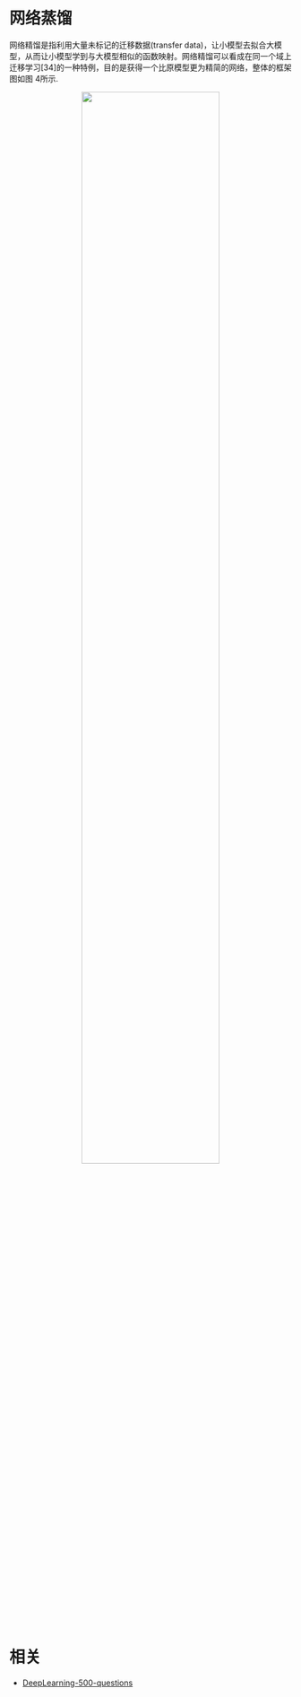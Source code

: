 

# 网络蒸馏

网络精馏是指利用大量未标记的迁移数据(transfer data)，让小模型去拟合大模型，从而让小模型学到与大模型相似的函数映射。网络精馏可以看成在同一个域上迁移学习[34]的一种特例，目的是获得一个比原模型更为精简的网络，整体的框架图如图 4所示.

<p align="center">
    <img width="70%" height="70%" src="http://images.iterate.site/blog/image/20190722/v6PEUcQ9YOjP.png?imageslim">
</p>






# 相关

- [DeepLearning-500-questions](https://github.com/scutan90/DeepLearning-500-questions)
